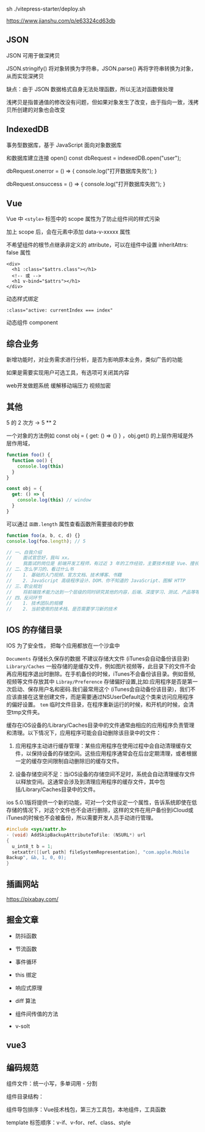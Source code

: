 sh ./vitepress-starter/deploy.sh
<!-- 彩票格子：彩票分为格子刮 -->
<!-- 需调整目录(未使用中文标点): More/Npm -->
https://www.jianshu.com/p/e63324cd63db
## JSON

JSON 可用于做深拷贝

JSON.stringify() 将对象转换为字符串，JSON.parse() 再将字符串转换为对象，从而实现深拷贝

缺点：由于 JSON 数据格式自身无法处理函数，所以无法对函数做处理

浅拷贝是指普通值的修改没有问题，但如果对象发生了改变，由于指向一致，浅拷贝所创建的对象也会改变

## IndexedDB

事务型数据库，基于 JavaScript 面向对象数据库

和数据库建立连接 open()
const dbRequest = indexedDB.open("user");

dbRequest.onerror = () => {
  console.log("打开数据库失败");
}

dbRequest.onsuccess = () => {
  console.log("打开数据库失败");
}

## Vue

Vue 中 `<style>` 标签中的 scope 属性为了防止组件间的样式污染

加上 scope 后，会在元素中添加 data-v-xxxxx 属性


不希望组件的根节点继承非定义的 attribute，可以在组件中设置 inheritAttrs: false 属性

```
<div>
  <h1 :class="$attrs.class"></h1>
  <!-- 或 -->
  <h1 v-bind="$attrs"></h1>
</div>
```


动态样式绑定
```
:class="active: currentIndex === index"
```

动态组件 component

## 综合业务

新增功能时，对业务需求进行分析，是否为影响原本业务，类似广告的功能

如果是需要实现用户可选工具，有选项可关闭其内容

web开发做题系统 缓解移动端压力
视频加密

## 其他

5 的 2 次方 -> 5 ** 2

一个对象的方法例如 const obj = { get: () => {} } ，obj.get() 的上层作用域是外层作用域，

```JavaScript
function foo() {
  function oo() {
    console.log(this)
  }
}

const obj = {
  get: () => {
    console.log(this) // window
  }
}
```

可以通过 `函数.length` 属性查看函数所需要接收的参数
```JavaScript
function foo(a, b, c, d) {}
console.log(foo.length); // 5
```


```JavaScript
// 一、自我介绍
//    面试官您好，我叫 xx。
//    我面试的岗位是 前端开发工程师，有过近 3 年的工作经验，主要技术栈是 Vue、擅长小程序开发
// 二、怎么学习的、看过什么书
//    1. 基础的入门视频、官方文档、技术博客、书籍
//    2. JavaScript 高级程序设计、DOM、你不知道的 JavaScript、图解 HTTP
// 三、职业规划
//    将前端技术能力达到一个层级的同时研究其他的内容，后端、深度学习、测试、产品等等
// 四、反问环节
//    1. 技术团队的规模
//    2. 当前使用的技术栈、是否需要学习新的技术
```
<!-- 
您好，我是一名前端开发人员，有过三年的前端开发经验，与资公司的岗位需求十分吻合，因此给您投递简历，请您查看。期待您的面试邀约。祝您工作顺利!
 -->

 <!-- 
 您好，我对贵公司所发布的岗位很感兴趣。毕业后一直从事前端开发工作，有过三年的前端开发经验，与贵公司的岗位需求吻合。您可以看下我的简历，如果觉得合适，我们可以进一步沟通，期待您的回复！祝您工作顺利！
  -->

## IOS 的存储目录

IOS 为了安全性， 把每个应用都放在一个沙盒中

`Documents` 存储长久保存的数据 不建议存储大文件 (iTunes会自动备份该目录)
`Library/Caches` 一般存储的是缓存文件，例如图片视频等，此目录下的文件不会再应用程序退出时删除。在手机备份的时候，iTunes不会备份该目录。例如音频,视频等文件存放其中
`Libray/Preference` 存储偏好设置,比如:应用程序是否是第一次启动、保存用户名和密码.我们最常用这个 (iTunes会自动备份该目录)，我们不应该直接在这里创建文件，而是需要通过NSUserDefault这个类来访问应用程序的偏好设置。
`tem` 临时文件目录，在程序重新运行的时候，和开机的时候，会清空tmp文件夹。

缓存在iOS设备的/Library/Caches目录中的文件通常由相应的应用程序负责管理和清理。以下情况下，应用程序可能会自动删除该目录中的文件：

1. 应用程序主动进行缓存管理：某些应用程序在使用过程中会自动清理缓存文件，以保持设备的存储空间。这些应用程序通常会在后台定期清理，或者根据一定的缓存空间限制自动删除旧的缓存文件。

2. 设备存储空间不足：当iOS设备的存储空间不足时，系统会自动清理缓存文件以释放空间。这通常会涉及到清理应用程序的缓存文件，其中包括/Library/Caches目录中的文件。


ios 5.0.1版将提供一个新的功能，可对一个文件设定一个属性，告诉系统即使在低存储的情况下，对这个文件也不会进行删除，这样的文件在用户备份到iCloud或iTunes的时候也不会被备份，所以需要开发人员手动进行管理。

```Objective-C
#include <sys/xattr.h>
- (void) AddSkipBackupAttributeToFile: (NSURL*) url
{
  u_int8_t b = 1;
  setxattr([[url path] fileSystemRepresentation], "com.apple.Mobile
Backup", &b, 1, 0, 0);
}
```


## 插画网站
https://pixabay.com/


## 掘金文章

- 防抖函数
- 节流函数
- 事件循环
- this 绑定

- 响应式原理
- diff 算法
- 组件间传值的方法
- v-solt

## vue3

## 编码规范

组件文件：统一小写，多单词用 - 分割

组件目录结构：

组件导包排序：Vue技术栈包，第三方工具包，本地组件，工具函数

template 标签顺序：v-if、v-for、ref、class、style
